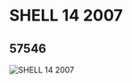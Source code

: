 # SHELL 14 2007
## 57546
![SHELL 14 2007](https://lc-www-live-s.legocdn.com/media/bricks/5/2/4505029.jpg)